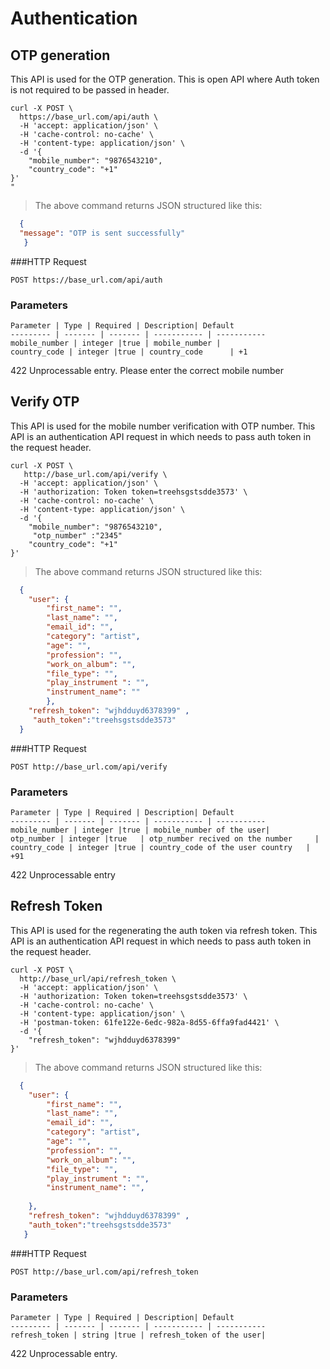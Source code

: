 # Authentication

## OTP generation

This API is used for the OTP generation.
This is open API where Auth token is not required to be passed in header.

```shell
curl -X POST \
  https://base_url.com/api/auth \
  -H 'accept: application/json' \
  -H 'cache-control: no-cache' \
  -H 'content-type: application/json' \
  -d '{
	"mobile_number": "9876543210",
	"country_code": "+1"
}'
" 
```

> The above command returns JSON structured like this:

```json
  {
  "message": "OTP is sent successfully"
   }
```


###HTTP Request

`POST https://base_url.com/api/auth`

### Parameters

    Parameter | Type | Required | Description| Default
    --------- | ------- | ------- | ----------- | -----------
    mobile_number | integer |true | mobile_number | 
    country_code | integer |true | country_code      | +1
    
    
<aside class="warning">422 Unprocessable entry. Please enter the correct mobile number </aside>


## Verify OTP

This API is used for the mobile number verification with OTP number.
This API is an authentication API request in which needs to pass auth token in the request header.


```shell
curl -X POST \
   http://base_url.com/api/verify \
  -H 'accept: application/json' \
  -H 'authorization: Token token=treehsgstsdde3573' \
  -H 'cache-control: no-cache' \
  -H 'content-type: application/json' \
  -d '{
	"mobile_number": "9876543210",
	 "otp_number" :"2345"
	"country_code": "+1"
}'
```

> The above command returns JSON structured like this:

```json
  {
  	"user": {
  		"first_name": "",
  		"last_name": "",
  		"email_id": "",
  		"category": "artist",
  		"age": "",
  		"profession": "",
  		"work_on_album": "",
  		"file_type": "",
  		"play_instrument ": "",
  		"instrument_name": ""
    	},
  	"refresh_token": "wjhdduyd6378399" ,
     "auth_token":"treehsgstsdde3573"
  }
```


###HTTP Request

`POST http://base_url.com/api/verify`

### Parameters

    Parameter | Type | Required | Description| Default
    --------- | ------- | ------- | ----------- | -----------
    mobile_number | integer |true | mobile_number of the user| 
    otp_number | integer |true   | otp_number recived on the number     | 
    country_code | integer |true | country_code of the user country   | +91
     
<aside class="warning">422 Unprocessable entry </aside>

## Refresh Token

This API is used for the regenerating the auth token via refresh token.
This API is an authentication API request in which needs to pass auth token in the request header.

```shell
curl -X POST \
  http://base_url/api/refresh_token \
  -H 'accept: application/json' \
  -H 'authorization: Token token=treehsgstsdde3573' \
  -H 'cache-control: no-cache' \
  -H 'content-type: application/json' \
  -H 'postman-token: 61fe122e-6edc-982a-8d55-6ffa9fad4421' \
  -d '{
	"refresh_token": "wjhdduyd6378399"
}'
```

> The above command returns JSON structured like this:

```json
  {
   	"user": {
   		"first_name": "",
   		"last_name": "",
   		"email_id": "",
   		"category": "artist",
   		"age": "",
   		"profession": "",
   		"work_on_album": "",
   		"file_type": "",
   		"play_instrument ": "",
   		"instrument_name": "",
   		  		
   	},
   	"refresh_token": "wjhdduyd6378399" ,
   	"auth_token":"treehsgstsdde3573"
   }
```


###HTTP Request

`POST http://base_url.com/api/refresh_token`

### Parameters

    Parameter | Type | Required | Description| Default
    --------- | ------- | ------- | ----------- | -----------
    refresh_token | string |true | refresh_token of the user| 
    
     
 
<aside class="warning"> 422 Unprocessable entry. </aside>

